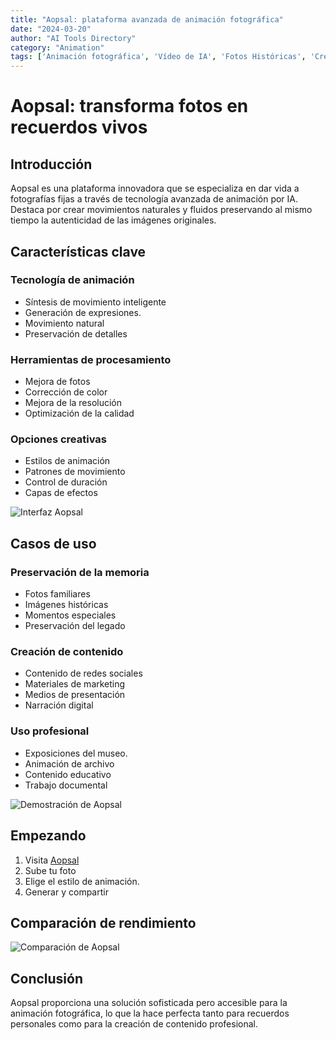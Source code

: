 ```yaml
---
title: "Aopsal: plataforma avanzada de animación fotográfica"
date: "2024-03-20"
author: "AI Tools Directory"
category: "Animation"
tags: ['Animación fotográfica', 'Vídeo de IA', 'Fotos Históricas', 'Creación de contenido']
---
```

# Aopsal: transforma fotos en recuerdos vivos

## Introducción

Aopsal es una plataforma innovadora que se especializa en dar vida a fotografías fijas a través de tecnología avanzada de animación por IA. Destaca por crear movimientos naturales y fluidos preservando al mismo tiempo la autenticidad de las imágenes originales.

## Características clave

### Tecnología de animación
- Síntesis de movimiento inteligente
- Generación de expresiones.
- Movimiento natural
- Preservación de detalles

### Herramientas de procesamiento
- Mejora de fotos
- Corrección de color
- Mejora de la resolución
- Optimización de la calidad

### Opciones creativas
- Estilos de animación
- Patrones de movimiento
- Control de duración
- Capas de efectos

![Interfaz Aopsal](/imgs/aopsal/interface.jpg)

## Casos de uso

### Preservación de la memoria
- Fotos familiares
- Imágenes históricas
- Momentos especiales
- Preservación del legado

### Creación de contenido
- Contenido de redes sociales
- Materiales de marketing
- Medios de presentación
- Narración digital

### Uso profesional
- Exposiciones del museo.
- Animación de archivo
- Contenido educativo
- Trabajo documental

![Demostración de Aopsal](/imgs/aopsal/demo.jpg)

## Empezando

1. Visita [Aopsal](https://aopsal.com)
2. Sube tu foto
3. Elige el estilo de animación.
4. Generar y compartir

## Comparación de rendimiento

![Comparación de Aopsal](/imgs/aopsal/comparison.jpg)

## Conclusión

Aopsal proporciona una solución sofisticada pero accesible para la animación fotográfica, lo que la hace perfecta tanto para recuerdos personales como para la creación de contenido profesional.